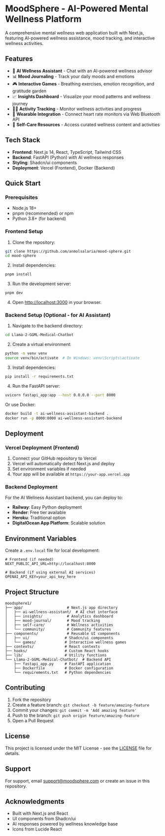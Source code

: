 # MoodSphere - AI-Powered Mental Wellness Platform

A comprehensive mental wellness web application built with Next.js, featuring AI-powered wellness assistance, mood tracking, and interactive wellness activities.

## Features

- 🧠 **AI Wellness Assistant** - Chat with an AI-powered wellness advisor
- 📊 **Mood Journaling** - Track your daily moods and emotions
- 🎮 **Interactive Games** - Breathing exercises, emotion recognition, and gratitude garden
- 📈 **Insights Dashboard** - Visualize your mood patterns and wellness journey
- 🏃‍♂️ **Activity Tracking** - Monitor wellness activities and progress
- 💓 **Wearable Integration** - Connect heart rate monitors via Web Bluetooth API
- 🌟 **Self-Care Resources** - Access curated wellness content and activities

## Tech Stack

- **Frontend**: Next.js 14, React, TypeScript, Tailwind CSS
- **Backend**: FastAPI (Python) with AI wellness responses
- **Styling**: Shadcn/ui components
- **Deployment**: Vercel (Frontend), Docker (Backend)

## Quick Start

### Prerequisites

- Node.js 18+ 
- pnpm (recommended) or npm
- Python 3.8+ (for backend)

### Frontend Setup

1. Clone the repository:
```bash
git clone https://github.com/anmolsalaria/mood-sphere.git
cd mood-sphere
```

2. Install dependencies:
```bash
pnpm install
```

3. Run the development server:
```bash
pnpm dev
```

4. Open [http://localhost:3000](http://localhost:3000) in your browser.

### Backend Setup (Optional - for AI Assistant)

1. Navigate to the backend directory:
```bash
cd Llama-2-GGML-Medical-Chatbot
```

2. Create a virtual environment:
```bash
python -m venv venv
source venv/bin/activate  # On Windows: venv\Scripts\activate
```

3. Install dependencies:
```bash
pip install -r requirements.txt
```

4. Run the FastAPI server:
```bash
uvicorn fastapi_app:app --host 0.0.0.0 --port 8000
```

Or use Docker:
```bash
docker build -t ai-wellness-assistant-backend .
docker run -p 8000:8000 ai-wellness-assistant-backend
```

## Deployment

### Vercel Deployment (Frontend)

1. Connect your GitHub repository to Vercel
2. Vercel will automatically detect Next.js and deploy
3. Set environment variables if needed
4. Your app will be available at `https://your-app.vercel.app`

### Backend Deployment

For the AI Wellness Assistant backend, you can deploy to:
- **Railway**: Easy Python deployment
- **Render**: Free tier available
- **Heroku**: Traditional option
- **DigitalOcean App Platform**: Scalable solution

## Environment Variables

Create a `.env.local` file for local development:

```env
# Frontend (if needed)
NEXT_PUBLIC_API_URL=http://localhost:8000

# Backend (if using external AI services)
OPENAI_API_KEY=your_api_key_here
```

## Project Structure

```
moodsphere1/
├── app/                    # Next.js app directory
│   ├── ai-wellness-assistant/  # AI chat interface
│   ├── insights/           # Analytics dashboard
│   ├── mood-journal/       # Mood tracking
│   ├── self-care/          # Wellness activities
│   └── community/          # Community features
├── components/             # Reusable UI components
│   ├── ui/                # Shadcn/ui components
│   └── games/             # Interactive wellness games
├── contexts/              # React contexts
├── hooks/                 # Custom React hooks
├── lib/                   # Utility functions
└── Llama-2-GGML-Medical-Chatbot/  # Backend API
    ├── fastapi_app.py     # FastAPI application
    ├── Dockerfile         # Docker configuration
    └── requirements.txt   # Python dependencies
```

## Contributing

1. Fork the repository
2. Create a feature branch: `git checkout -b feature/amazing-feature`
3. Commit your changes: `git commit -m 'Add amazing feature'`
4. Push to the branch: `git push origin feature/amazing-feature`
5. Open a Pull Request

## License

This project is licensed under the MIT License - see the [LICENSE](LICENSE) file for details.

## Support

For support, email support@moodsphere.com or create an issue in this repository.

## Acknowledgments

- Built with Next.js and React
- UI components from Shadcn/ui
- AI responses powered by wellness knowledge base
- Icons from Lucide React 